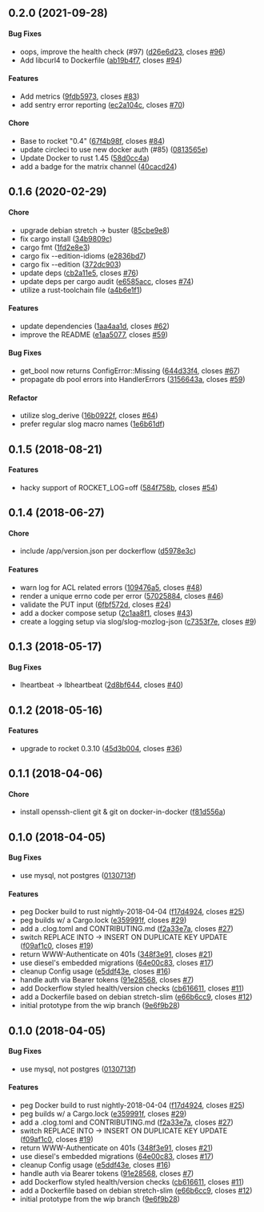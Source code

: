 <a name="0.2.0"></a>
## 0.2.0 (2021-09-28)


#### Bug Fixes

*   oops, improve the health check (#97) ([d26e6d23](https://github.com/mozilla-services/megaphone/commit/d26e6d23d7543d0c2925318907b6eed839b513f2), closes [#96](https://github.com/mozilla-services/megaphone/issues/96))
*   Add libcurl4 to Dockerfile ([ab19b4f7](https://github.com/mozilla-services/megaphone/commit/ab19b4f7e382e6002150218f9fffeaf556a79267), closes [#94](https://github.com/mozilla-services/megaphone/issues/94))

#### Features

*   Add metrics ([9fdb5973](https://github.com/mozilla-services/megaphone/commit/9fdb5973a05d49bfd3a49b8fc2c6ebc4f4c00182), closes [#83](https://github.com/mozilla-services/megaphone/issues/83))
*   add sentry error reporting ([ec2a104c](https://github.com/mozilla-services/megaphone/commit/ec2a104ccdc65749a457ab4e153f19842e18f593), closes [#70](https://github.com/mozilla-services/megaphone/issues/70))

#### Chore

*   Base to rocket "0.4" ([67f4b98f](https://github.com/mozilla-services/megaphone/commit/67f4b98fd4f4cc236d0ca3c5405c709e2ff182eb), closes [#84](https://github.com/mozilla-services/megaphone/issues/84))
*   update circleci to use new docker auth (#85) ([0813565e](https://github.com/mozilla-services/megaphone/commit/0813565eae8d6df8db816ada519dde320416762c))
*   Update Docker to rust 1.45 ([58d0cc4a](https://github.com/mozilla-services/megaphone/commit/58d0cc4a12e9a3a11d5ddd1d0d142f354e29baf4))
*   add a badge for the matrix channel ([40cacd24](https://github.com/mozilla-services/megaphone/commit/40cacd24a6ec3737906eb1cc96fbc0c1c7a83ca2))



<a name="0.1.6"></a>
## 0.1.6 (2020-02-29)


#### Chore

*   upgrade debian stretch -> buster ([85cbe9e8](https://github.com/mozilla-services/megaphone/commit/85cbe9e8cf8b27361519ed7bb1cf00d283e90aa5))
*   fix cargo install ([34b9809c](https://github.com/mozilla-services/megaphone/commit/34b9809cadce9cbc289781615f524bf844bdd44d))
*   cargo fmt ([1fd2e8e3](https://github.com/mozilla-services/megaphone/commit/1fd2e8e30e8276374a5d559192080b615684d806))
*   cargo fix --edition-idioms ([e2836bd7](https://github.com/mozilla-services/megaphone/commit/e2836bd70fe91ac0e06ec2bfb4fbbeda07107ddd))
*   cargo fix --edition ([372dc903](https://github.com/mozilla-services/megaphone/commit/372dc903e736d2aa37523ba0791eb62ee9008273))
*   update deps ([cb2a11e5](https://github.com/mozilla-services/megaphone/commit/cb2a11e5a1daa0f5012142cf094eabc989c3991b), closes [#76](https://github.com/mozilla-services/megaphone/issues/76))
*   update deps per cargo audit ([e6585acc](https://github.com/mozilla-services/megaphone/commit/e6585acccc2c8044e22c1246b98e95fa68fc6d97), closes [#74](https://github.com/mozilla-services/megaphone/issues/74))
*   utilize a rust-toolchain file ([a4b6e1f1](https://github.com/mozilla-services/megaphone/commit/a4b6e1f1155a13bc32dbcad1d06c04303666ea02))

#### Features

*   update dependencies ([1aa4aa1d](https://github.com/mozilla-services/megaphone/commit/1aa4aa1d233df749fbced6db720b0d19ee21df59), closes [#62](https://github.com/mozilla-services/megaphone/issues/62))
*   improve the README ([e1aa5077](https://github.com/mozilla-services/megaphone/commit/e1aa5077069f6b5a66eb04b7791c6510336cbc0f), closes [#59](https://github.com/mozilla-services/megaphone/issues/59))

#### Bug Fixes

*   get_bool now returns ConfigError::Missing ([644d33f4](https://github.com/mozilla-services/megaphone/commit/644d33f4c7d8575670ddff300925fe9f6dfb8387), closes [#67](https://github.com/mozilla-services/megaphone/issues/67))
*   propagate db pool errors into HandlerErrors ([3156643a](https://github.com/mozilla-services/megaphone/commit/3156643a338dbd99c42ce848a5c6e549a2f67324), closes [#59](https://github.com/mozilla-services/megaphone/issues/59))

#### Refactor

*   utilize slog_derive ([16b0922f](https://github.com/mozilla-services/megaphone/commit/16b0922f19cc4d9eb5e6c78243bc4cf0b653895a), closes [#64](https://github.com/mozilla-services/megaphone/issues/64))
*   prefer regular slog macro names ([1e6b61df](https://github.com/mozilla-services/megaphone/commit/1e6b61df8500e52b1296193e10ba7039d0b1dc62))



<a name="0.1.5"></a>
## 0.1.5 (2018-08-21)


#### Features

*   hacky support of ROCKET_LOG=off ([584f758b](https://github.com/mozilla-services/megaphone/commit/584f758bfe9ca3aec83d39848b3d441baa22b092), closes [#54](https://github.com/mozilla-services/megaphone/issues/54))



<a name="0.1.4"></a>
## 0.1.4 (2018-06-27)


#### Chore

*   include /app/version.json per dockerflow ([d5978e3c](https://github.com/mozilla-services/megaphone/commit/d5978e3c9a475208965537c21d88681277876890))

#### Features

*   warn log for ACL related errors ([109476a5](https://github.com/mozilla-services/megaphone/commit/109476a5e6313de761a593b5e4dcbd18a93f34c4), closes [#48](https://github.com/mozilla-services/megaphone/issues/48))
*   render a unique errno code per error ([57025884](https://github.com/mozilla-services/megaphone/commit/57025884993b16dfdf779d414ccda9afa353dc78), closes [#46](https://github.com/mozilla-services/megaphone/issues/46))
*   validate the PUT input ([6fbf572d](https://github.com/mozilla-services/megaphone/commit/6fbf572d685a32c7b60fbb0b7531422fbbd0781d), closes [#24](https://github.com/mozilla-services/megaphone/issues/24))
*   add a docker compose setup ([2c1aa8f1](https://github.com/mozilla-services/megaphone/commit/2c1aa8f1441d8b66eb23c8370c18806738fdc674), closes [#43](https://github.com/mozilla-services/megaphone/issues/43))
*   create a logging setup via slog/slog-mozlog-json ([c7353f7e](https://github.com/mozilla-services/megaphone/commit/c7353f7e167a34aa7617cc23ac9489f395d77ff4), closes [#9](https://github.com/mozilla-services/megaphone/issues/9))



<a name="0.1.3"></a>
## 0.1.3 (2018-05-17)


#### Bug Fixes

*   lheartbeat -> lbheartbeat ([2d8bf644](https://github.com/mozilla-services/megaphone/commit/2d8bf644ba65bd6aaa65a70510a33db6dfaaac8e), closes [#40](https://github.com/mozilla-services/megaphone/issues/40))



<a name="0.1.2"></a>
## 0.1.2 (2018-05-16)


#### Features

*   upgrade to rocket 0.3.10 ([45d3b004](https://github.com/mozilla-services/megaphone/commit/45d3b0047fa5843049518ea7df780eb442bd89f1), closes [#36](https://github.com/mozilla-services/megaphone/issues/36))



<a name="0.1.1"></a>
## 0.1.1 (2018-04-06)


#### Chore

*   install openssh-client git & git on docker-in-docker ([f81d556a](https://github.com/mozilla-services/megaphone/commit/f81d556a415d7e775e358373df22e125d0c37406))



<a name="0.1.0"></a>
## 0.1.0 (2018-04-05)


#### Bug Fixes

*   use mysql, not postgres ([0130713f](https://github.com/mozilla-services/megaphone/commit/0130713fac7f30b986043f7d0ea74e40a234cecb))

#### Features

*   peg Docker build to rust nightly-2018-04-04 ([f17d4924](https://github.com/mozilla-services/megaphone/commit/f17d4924e2f0a74026540e47cbc3a669acc071f9), closes [#25](https://github.com/mozilla-services/megaphone/issues/25))
*   peg builds w/ a Cargo.lock ([e359991f](https://github.com/mozilla-services/megaphone/commit/e359991f235b7f5c1e9eee5e1ef0f51d2419d3a2), closes [#29](https://github.com/mozilla-services/megaphone/issues/29))
*   add a .clog.toml and CONTRIBUTING.md ([f2a33e7a](https://github.com/mozilla-services/megaphone/commit/f2a33e7a578a67da593aa6491396e0a184d101c1), closes [#27](https://github.com/mozilla-services/megaphone/issues/27))
*   switch REPLACE INTO -> INSERT ON DUPLICATE KEY UPDATE ([f09af1c0](https://github.com/mozilla-services/megaphone/commit/f09af1c0cdf807deae7863ad034b3e2caf5c0ec5), closes [#19](https://github.com/mozilla-services/megaphone/issues/19))
*   return WWW-Authenticate on 401s ([348f3e91](https://github.com/mozilla-services/megaphone/commit/348f3e919380c5d3f7ea8913c6d1fbced593feb9), closes [#21](https://github.com/mozilla-services/megaphone/issues/21))
*   use diesel's embedded migrations ([64e00c83](https://github.com/mozilla-services/megaphone/commit/64e00c83e43542ff86dfdcbd8e674395b858ce6e), closes [#17](https://github.com/mozilla-services/megaphone/issues/17))
*   cleanup Config usage ([e5ddf43e](https://github.com/mozilla-services/megaphone/commit/e5ddf43ef1ac910b1202fc6c687fd1d828fafb0c), closes [#16](https://github.com/mozilla-services/megaphone/issues/16))
*   handle auth via Bearer tokens ([91e28568](https://github.com/mozilla-services/megaphone/commit/91e28568b2b28f51642b29d649c23b3f71b3e767), closes [#7](https://github.com/mozilla-services/megaphone/issues/7))
*   add Dockerflow styled health/version checks ([cb616611](https://github.com/mozilla-services/megaphone/commit/cb61661172906fed34ce0b1ba12ee7796fde61f4), closes [#11](https://github.com/mozilla-services/megaphone/issues/11))
*   add a Dockerfile based on debian stretch-slim ([e66b6cc9](https://github.com/mozilla-services/megaphone/commit/e66b6cc98905823ab36b808bf1b8d06c6da74a02), closes [#12](https://github.com/mozilla-services/megaphone/issues/12))
*   initial prototype from the wip branch ([9e6f9b28](https://github.com/mozilla-services/megaphone/commit/9e6f9b289b12df6e5f10ac4a0f1d07ffce5b2777))



<a name="0.1.0"></a>
## 0.1.0 (2018-04-05)


#### Bug Fixes

*   use mysql, not postgres ([0130713f](https://github.com/mozilla-services/megaphone/commit/0130713fac7f30b986043f7d0ea74e40a234cecb))

#### Features

*   peg Docker build to rust nightly-2018-04-04 ([f17d4924](https://github.com/mozilla-services/megaphone/commit/f17d4924e2f0a74026540e47cbc3a669acc071f9), closes [#25](https://github.com/mozilla-services/megaphone/issues/25))
*   peg builds w/ a Cargo.lock ([e359991f](https://github.com/mozilla-services/megaphone/commit/e359991f235b7f5c1e9eee5e1ef0f51d2419d3a2), closes [#29](https://github.com/mozilla-services/megaphone/issues/29))
*   add a .clog.toml and CONTRIBUTING.md ([f2a33e7a](https://github.com/mozilla-services/megaphone/commit/f2a33e7a578a67da593aa6491396e0a184d101c1), closes [#27](https://github.com/mozilla-services/megaphone/issues/27))
*   switch REPLACE INTO -> INSERT ON DUPLICATE KEY UPDATE ([f09af1c0](https://github.com/mozilla-services/megaphone/commit/f09af1c0cdf807deae7863ad034b3e2caf5c0ec5), closes [#19](https://github.com/mozilla-services/megaphone/issues/19))
*   return WWW-Authenticate on 401s ([348f3e91](https://github.com/mozilla-services/megaphone/commit/348f3e919380c5d3f7ea8913c6d1fbced593feb9), closes [#21](https://github.com/mozilla-services/megaphone/issues/21))
*   use diesel's embedded migrations ([64e00c83](https://github.com/mozilla-services/megaphone/commit/64e00c83e43542ff86dfdcbd8e674395b858ce6e), closes [#17](https://github.com/mozilla-services/megaphone/issues/17))
*   cleanup Config usage ([e5ddf43e](https://github.com/mozilla-services/megaphone/commit/e5ddf43ef1ac910b1202fc6c687fd1d828fafb0c), closes [#16](https://github.com/mozilla-services/megaphone/issues/16))
*   handle auth via Bearer tokens ([91e28568](https://github.com/mozilla-services/megaphone/commit/91e28568b2b28f51642b29d649c23b3f71b3e767), closes [#7](https://github.com/mozilla-services/megaphone/issues/7))
*   add Dockerflow styled health/version checks ([cb616611](https://github.com/mozilla-services/megaphone/commit/cb61661172906fed34ce0b1ba12ee7796fde61f4), closes [#11](https://github.com/mozilla-services/megaphone/issues/11))
*   add a Dockerfile based on debian stretch-slim ([e66b6cc9](https://github.com/mozilla-services/megaphone/commit/e66b6cc98905823ab36b808bf1b8d06c6da74a02), closes [#12](https://github.com/mozilla-services/megaphone/issues/12))
*   initial prototype from the wip branch ([9e6f9b28](https://github.com/mozilla-services/megaphone/commit/9e6f9b289b12df6e5f10ac4a0f1d07ffce5b2777))



